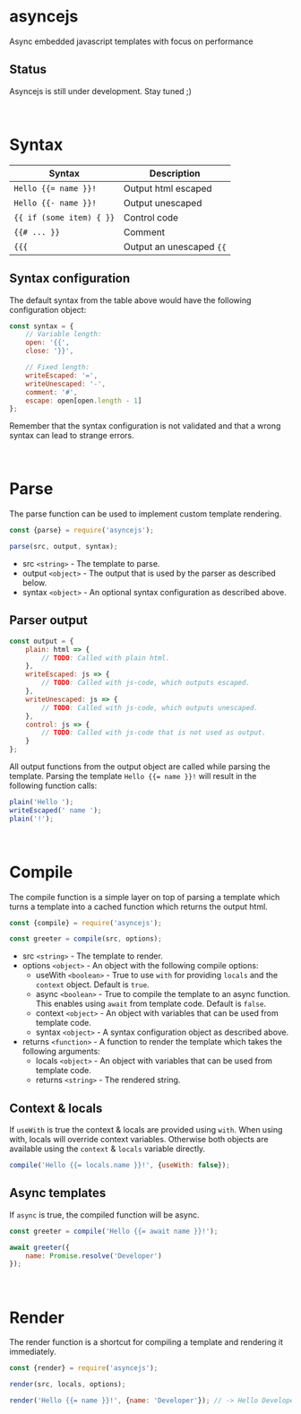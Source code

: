 # asyncejs
Async embedded javascript templates with focus on performance

## Status
Asyncejs is still under development. Stay tuned ;)

<br/>



# Syntax
| Syntax | Description |
|-|-|
| `Hello {{= name }}!` | Output html escaped |
| `Hello {{- name }}!` | Output unescaped |
| `{{ if (some item) { }}` | Control code |
| `{{# ... }}` | Comment
| `{{{` | Output an unescaped `{{`

## Syntax configuration
The default syntax from the table above would have the following configuration object:
```js
const syntax = {
	// Variable length:
	open: '{{',
	close: '}}',

	// Fixed length:
	writeEscaped: '=',
	writeUnescaped: '-',
	comment: '#',
	escape: open[open.length - 1]
};
```
Remember that the syntax configuration is not validated and that a wrong syntax can lead to strange errors.

<br/>



# Parse
The parse function can be used to implement custom template rendering.
```js
const {parse} = require('asyncejs');

parse(src, output, syntax);
```
+ src `<string>` - The template to parse.
+ output `<object>` - The output that is used by the parser as described below.
+ syntax `<object>` - An optional syntax configuration as described above.

## Parser output
```js
const output = {
	plain: html => {
		// TODO: Called with plain html.
	},
	writeEscaped: js => {
		// TODO: Called with js-code, which outputs escaped.
	},
	writeUnescaped: js => {
		// TODO: Called with js-code, which outputs unescaped.
	},
	control: js => {
		// TODO: Called with js-code that is not used as output.
	}
};
```
All output functions from the output object are called while parsing the template.
Parsing the template `Hello {{= name }}!` will result in the following function calls:
```js
plain('Hello ');
writeEscaped(' name ');
plain('!');
```

<br/>



# Compile
The compile function is a simple layer on top of parsing a template which turns a template into a cached function which returns the output html.
```js
const {compile} = require('asyncejs');

const greeter = compile(src, options);
```
+ src `<string>` - The template to render.
+ options `<object>` - An object with the following compile options:
	+ useWith `<boolean>` - True to use `with` for providing `locals` and the `context` object. Default is `true`.
	+ async `<boolean>` - True to compile the template to an async function. This enables using `await` from template code. Default is `false`.
	+ context `<object>` - An object with variables that can be used from template code.
	+ syntax `<object>` - A syntax configuration object as described above.
+ returns `<function>` - A function to render the template which takes the following arguments:
	+ locals `<object>` - An object with variables that can be used from template code.
	+ returns `<string>` - The rendered string.

## Context &amp; locals
If `useWith` is true the context &amp; locals are provided using `with`. When using with, locals will override context variables. Otherwise both objects are available using the `context` &amp; `locals` variable directly.
```js
compile('Hello {{= locals.name }}!', {useWith: false});
```

## Async templates
If `async` is true, the compiled function will be async.
```js
const greeter = compile('Hello {{= await name }}!');

await greeter({
	name: Promise.resolve('Developer')
});
```

<br/>



# Render
The render function is a shortcut for compiling a template and rendering it immediately.
```js
const {render} = require('asyncejs');

render(src, locals, options);

render('Hello {{= name }}!', {name: 'Developer'}); // -> Hello Developer!
```
